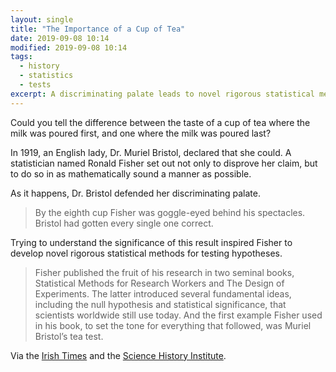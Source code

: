 ```yaml
---
layout: single
title: "The Importance of a Cup of Tea"
date: 2019-09-08 10:14
modified: 2019-09-08 10:14
tags:
  - history
  - statistics
  - tests
excerpt: A discriminating palate leads to novel rigorous statistical methods
---
```


Could you tell the difference between the taste of a cup of tea where the milk was poured first,
and one where the milk was poured last?

In 1919, an English lady, Dr. Muriel Bristol, declared that she could.
A statistician named Ronald Fisher set out not only to disprove her claim,
but to do so in as mathematically sound a manner as possible.

As it happens, Dr. Bristol defended her discriminating palate.

> By the eighth cup Fisher was goggle-eyed behind his spectacles. Bristol had gotten every single one correct.

Trying to understand the significance of this result inspired Fisher to develop novel rigorous statistical methods for testing hypotheses.

> Fisher published the fruit of his research in two seminal books,
Statistical Methods for Research Workers and The Design of Experiments.
The latter introduced several fundamental ideas,
including the null hypothesis and statistical significance,
that scientists worldwide still use today.
And the first example Fisher used in his book, to set the tone for everything that followed,
was Muriel Bristol’s tea test.

Via the [Irish Times](https://www.irishtimes.com/news/science/how-a-tea-tasting-test-led-to-a-breakthrough-in-statistics-1.3998786)
and the [Science History Institute](https://www.sciencehistory.org/distillations/ronald-fisher-a-bad-cup-of-tea-and-the-birth-of-modern-statistics).
